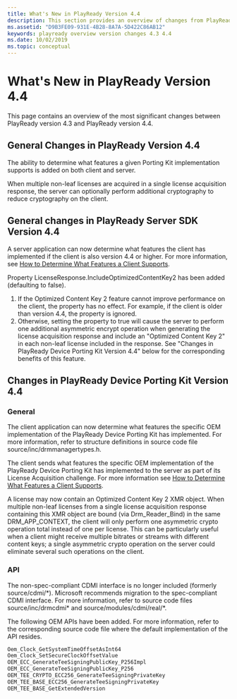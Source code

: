 ```yaml
---
title: What's New in PlayReady Version 4.4
description: This section provides an overview of changes from PlayReady version 4.3 to PlayReady version 4.4.
ms.assetid: "D9B3FE09-931E-4B28-8A7A-5D422C86AB12"
keywords: playready overview version changes 4.3 4.4
ms.date: 10/02/2019
ms.topic: conceptual
---
```


# What's New in PlayReady Version 4.4

This page contains an overview of the most significant changes between PlayReady version 4.3 and PlayReady version 4.4.

## General Changes in PlayReady Version 4.4

The ability to determine what features a given Porting Kit implementation supports is added on both client and server.

When multiple non-leaf licenses are acquired in a single license acquisition response, the server can optionally perform additional cryptography to reduce cryptography on the client.

## General changes in PlayReady Server SDK Version 4.4

A server application can now determine what features the client has implemented if the client is also version 4.4 or higher. For more information, see [How to Determine What Features a Client Supports](../../Advanced/how-to-determine-client-features.md).

Property LicenseResponse.IncludeOptimizedContentKey2 has been added (defaulting to false).

1. If the Optimized Content Key 2 feature cannot improve performance on the client, the property has no effect.  For example, if the client is older than version 4.4, the property is ignored.
2. Otherwise, setting the property to true will cause the server to perform one additional asymmetric encrypt operation when generating the license acquisition response and include an "Optimized Content Key 2" in each non-leaf license included in the response.
See "Changes in PlayReady Device Porting Kit Version 4.4" below for the corresponding benefits of this feature.

## Changes in PlayReady Device Porting Kit Version 4.4

### General

The client application can now determine what features the specific OEM implementation of the PlayReady Device Porting Kit has implemented. For more information, refer to structure definitions in source code file source/inc/drmmanagertypes.h.

The client sends what features the specific OEM implementation of the PlayReady Device Porting Kit has implemented to the server as part of its License Acquisition challenge. For more information see [How to Determine What Features a Client Supports](../../Advanced/how-to-determine-client-features.md).

A license may now contain an Optimized Content Key 2 XMR object.  When multiple non-leaf licenses from a single license acquisition response containing this XMR object are bound (via Drm_Reader_Bind) in the same DRM_APP_CONTEXT, the client will only perform one asymmetric crypto operation total instead of one per license.  This can be particularly useful when a client might receive multiple bitrates or streams with different content keys; a single asymmetric crypto operation on the server could eliminate several such operations on the client.

### API

The non-spec-compliant CDMI interface is no longer included (formerly source/cdmi/\*). Microsoft recommends migration to the spec-compliant CDMI interface. For more information, refer to source code files source/inc/drmcdmi\* and source/modules/cdmi/real/\*.

The following OEM APIs have been added. For more information, refer to the corresponding source code file where the default implementation of the API resides.

```c
Oem_Clock_GetSystemTimeOffsetAsInt64
Oem_Clock_SetSecureClockOffsetValue
OEM_ECC_GenerateTeeSigningPublicKey_P256Impl
OEM_ECC_GenerateTeeSigningPublicKey_P256
OEM_TEE_CRYPTO_ECC256_GenerateTeeSigningPrivateKey
OEM_TEE_BASE_ECC256_GenerateTeeSigningPrivateKey
OEM_TEE_BASE_GetExtendedVersion
```
